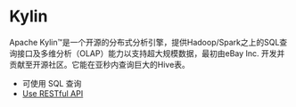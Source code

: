 # Kylin

Apache Kylin™是一个开源的分布式分析引擎，提供Hadoop/Spark之上的SQL查询接口及多维分析（OLAP）能力以支持超大规模数据，最初由eBay Inc. 开发并贡献至开源社区。它能在亚秒内查询巨大的Hive表。

* 可使用 SQL 查询
* [Use RESTful API](http://kylin.apache.org/docs15/howto/howto_use_restapi.html)
